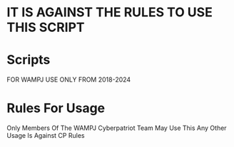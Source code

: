 # IT IS AGAINST THE RULES TO USE THIS SCRIPT

# Scripts
FOR WAMPJ USE ONLY FROM 2018-2024

# Rules For Usage
Only Members Of The WAMPJ Cyberpatriot Team May Use This
Any Other Usage Is Against CP Rules
